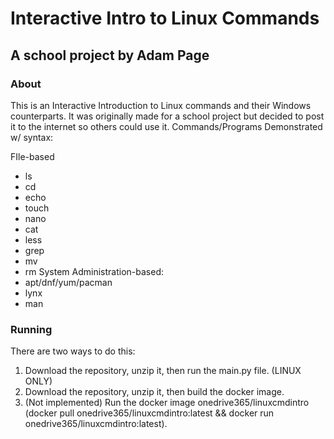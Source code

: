 # Interactive Intro to Linux Commands #
## A school project by Adam Page #
### About ###
This is an Interactive Introduction to Linux commands and their Windows counterparts. 
It was originally made for a school project but decided to post it to the internet so others could use it.
Commands/Programs Demonstrated w/ syntax:

FIle-based
- ls
- cd
- echo
- touch
- nano
- cat
- less
- grep
- mv
- rm
System Administration-based:
- apt/dnf/yum/pacman
- lynx
- man

### Running ###
There are two ways to do this:
1. Download the repository, unzip it, then run the main.py file. (LINUX ONLY)
3. Download the repository, unzip it, then build the docker image.
4. (Not implemented) Run the docker image onedrive365/linuxcmdintro (docker pull onedrive365/linuxcmdintro:latest && docker run onedrive365/linuxcmdintro:latest).
